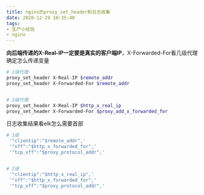```yaml
---
title: nginx的proxy_set_header和日志收集
date: 2020-12-29 10:35:40
tags: 
- 生产小经验
- nginx
---
```




**向后端传递的X-Real-IP一定要是真实的客户端IP**，X-Forwarded-For看几级代理确定怎么传递变量

```bash
# 1级代理
proxy_set_header X-Real-IP $remote_addr
proxy_set_header X-Forwarded-For $remote_addr


# 2级代理
proxy_set_header X-Real-IP $http_x_real_ip
proxy_set_header X-Forwarded-For $proxy_add_x_forwarded_for
```



日志收集结果看elk怎么需要首部

```bash
# 1级
 '"clientip":"$remote_addr",'
 '"xff":"$http_x_forwarded_for",'
 '"tcp_xff":"$proxy_protocol_addr",'


# 2级
 '"clientip":"$http_x_real_ip",'
 '"xff":"$http_x_forwarded_for",'
 '"tcp_xff":"$proxy_protocol_addr",'
```

